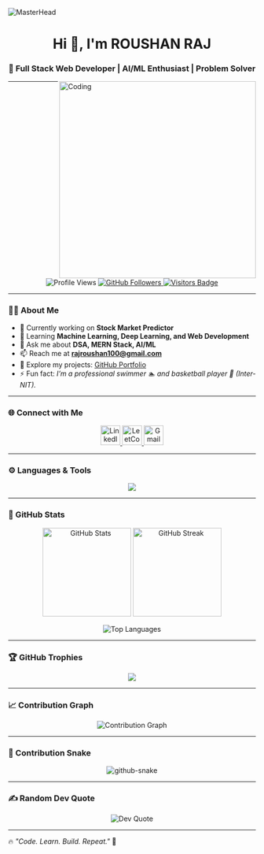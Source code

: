 ![MasterHead](https://media.licdn.com/dms/image/C4E12AQGCWDIkqZ_x2A/article-cover_image-shrink_600_2000/0/1642425545585?e=2147483647&v=beta&t=yBtBuTOnNhvFL3lPfLhjZbfhIPrVqGGUul5dqUPgpQc)

<h1 align="center">Hi 👋, I'm ROUSHAN RAJ</h1>
<h3 align="center">🚀 Full Stack Web Developer | AI/ML Enthusiast | Problem Solver</h3>

<img align="right" alt="Coding" width="400" src="https://miro.medium.com/v2/resize:fit:1400/1*VMmvImch6VU5pc2VktY1uw.gif" />

---

<p align="center">
  <img src="https://komarev.com/ghpvc/?username=ROUSHAN96&label=Profile%20views&color=0e75b6&style=flat" alt="Profile Views" />
  <a href="https://github.com/ROUSHAN96?tab=followers">
    <img src="https://img.shields.io/github/followers/ROUSHAN96?label=Followers&style=social" alt="GitHub Followers" />
  </a>
  <a href="https://visitor-badge.laobi.icu/badge?page_id=ROUSHAN96" target="_blank">
    <img src="https://visitor-badge.laobi.icu/badge?page_id=ROUSHAN96" alt="Visitors Badge" />
  </a>
</p>

---

### 👨‍💻 About Me  

- 🔭 Currently working on **Stock Market Predictor**  
- 🌱 Learning **Machine Learning, Deep Learning, and Web Development**  
- 💬 Ask me about **DSA, MERN Stack, AI/ML**  
- 📫 Reach me at **rajroushan100@gmail.com**  
- 📂 Explore my projects: [GitHub Portfolio](https://github.com/ROUSHAN96)  
- ⚡ Fun fact: *I’m a professional swimmer 🏊 and basketball player 🏀 (Inter-NIT).*  

---

### 🌐 Connect with Me  

<p align="center">
  <a href="https://linkedin.com/in/roushan-raj" target="_blank">
    <img src="https://skillicons.dev/icons?i=linkedin" alt="LinkedIn" width="40" height="40"/>
  </a>
  <a href="https://leetcode.com/roushan_raj_17" target="_blank">
    <img src="https://skillicons.dev/icons?i=leetcode" alt="LeetCode" width="40" height="40"/>
  </a>
  <a href="mailto:rajroushan100@gmail.com" target="_blank">
    <img src="https://skillicons.dev/icons?i=gmail" alt="Gmail" width="40" height="40"/>
  </a>
</p>

---

### ⚙️ Languages & Tools  

<p align="center">
  <img src="https://skillicons.dev/icons?i=c,cpp,java,python,html,css,js,react,nodejs,mongodb,mysql,git,pandas,sklearn,tensorflow,seaborn&perline=8" />
</p>

---

### 🚀 GitHub Stats  

<p align="center">
  <img src="https://github-readme-stats.vercel.app/api?username=ROUSHAN96&show_icons=true&theme=tokyonight" alt="GitHub Stats" height="180"/>
  <img src="https://streak-stats.demolab.com?user=ROUSHAN96&theme=tokyonight&hide_border=true" alt="GitHub Streak" height="180"/>
</p>

<p align="center">
  <img src="https://github-readme-stats.vercel.app/api/top-langs/?username=ROUSHAN96&layout=compact&theme=tokyonight" alt="Top Languages"/>
</p>

---

### 🏆 GitHub Trophies  

<p align="center">
  <img src="https://github-profile-trophy.vercel.app/?username=ROUSHAN96&theme=onedark&no-frame=true&margin-w=15" />
</p>

---

### 📈 Contribution Graph  

<p align="center">
  <img src="https://github-readme-activity-graph.vercel.app/graph?username=ROUSHAN96&theme=react-dark&hide_border=true" alt="Contribution Graph" />
</p>

---

### 🐍 Contribution Snake  

<p align="center">
  <picture>
    <source media="(prefers-color-scheme: dark)" srcset="https://raw.githubusercontent.com/ROUSHAN96/ROUSHAN96/output/github-snake-dark.svg" />
    <source media="(prefers-color-scheme: light)" srcset="https://raw.githubusercontent.com/ROUSHAN96/ROUSHAN96/output/github-snake.svg" />
    <img alt="github-snake" src="https://raw.githubusercontent.com/ROUSHAN96/ROUSHAN96/output/github-snake.svg" />
  </picture>
</p>

---

### ✍️ Random Dev Quote  

<p align="center">
  <img src="https://quotes-github-readme.vercel.app/api?type=horizontal&theme=tokyonight" alt="Dev Quote" />
</p>

---

🔥 *"Code. Learn. Build. Repeat."* 🚀
